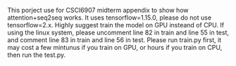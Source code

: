 This porject use for CSCI6907 midterm appendix to show how attention+seq2seq works.
It uses tensorflow=1.15.0, please do not use tensorflow=2.x.
Highly suggest train the model on GPU insteand of CPU.
If using the linux system, please uncomment line 82 in train and line 55 in test, and comment line 83 in train and line 56 in test.
Please run train.py first, it may cost a few mintunus if you train on GPU, or hours if you train on CPU, then run the test.py.